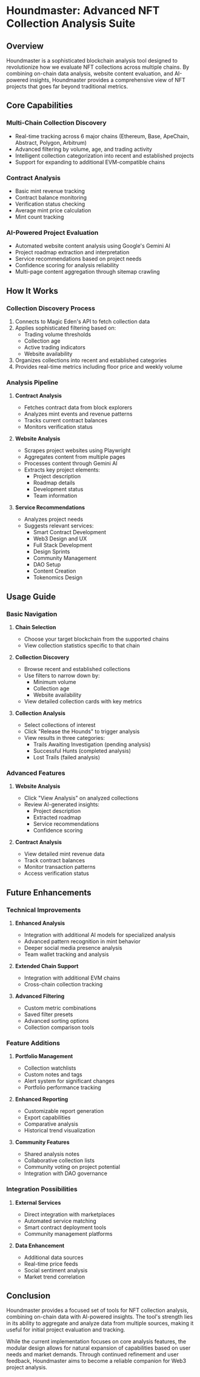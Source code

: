 # Houndmaster: Advanced NFT Collection Analysis Suite

## Overview

Houndmaster is a sophisticated blockchain analysis tool designed to revolutionize how we evaluate NFT collections across multiple chains. By combining on-chain data analysis, website content evaluation, and AI-powered insights, Houndmaster provides a comprehensive view of NFT projects that goes far beyond traditional metrics.

## Core Capabilities

### Multi-Chain Collection Discovery

- Real-time tracking across 6 major chains (Ethereum, Base, ApeChain, Abstract, Polygon, Arbitrum)
- Advanced filtering by volume, age, and trading activity
- Intelligent collection categorization into recent and established projects
- Support for expanding to additional EVM-compatible chains

### Contract Analysis

- Basic mint revenue tracking
- Contract balance monitoring
- Verification status checking
- Average mint price calculation
- Mint count tracking

### AI-Powered Project Evaluation

- Automated website content analysis using Google's Gemini AI
- Project roadmap extraction and interpretation
- Service recommendations based on project needs
- Confidence scoring for analysis reliability
- Multi-page content aggregation through sitemap crawling

## How It Works

### Collection Discovery Process

1. Connects to Magic Eden's API to fetch collection data
2. Applies sophisticated filtering based on:
   - Trading volume thresholds
   - Collection age
   - Active trading indicators
   - Website availability
3. Organizes collections into recent and established categories
4. Provides real-time metrics including floor price and weekly volume

### Analysis Pipeline

1. **Contract Analysis**

   - Fetches contract data from block explorers
   - Analyzes mint events and revenue patterns
   - Tracks current contract balances
   - Monitors verification status

2. **Website Analysis**

   - Scrapes project websites using Playwright
   - Aggregates content from multiple pages
   - Processes content through Gemini AI
   - Extracts key project elements:
     - Project description
     - Roadmap details
     - Development status
     - Team information

3. **Service Recommendations**
   - Analyzes project needs
   - Suggests relevant services:
     - Smart Contract Development
     - Web3 Design and UX
     - Full Stack Development
     - Design Sprints
     - Community Management
     - DAO Setup
     - Content Creation
     - Tokenomics Design

## Usage Guide

### Basic Navigation

1. **Chain Selection**

   - Choose your target blockchain from the supported chains
   - View collection statistics specific to that chain

2. **Collection Discovery**

   - Browse recent and established collections
   - Use filters to narrow down by:
     - Minimum volume
     - Collection age
     - Website availability
   - View detailed collection cards with key metrics

3. **Collection Analysis**
   - Select collections of interest
   - Click "Release the Hounds" to trigger analysis
   - View results in three categories:
     - Trails Awaiting Investigation (pending analysis)
     - Successful Hunts (completed analysis)
     - Lost Trails (failed analysis)

### Advanced Features

1. **Website Analysis**

   - Click "View Analysis" on analyzed collections
   - Review AI-generated insights:
     - Project description
     - Extracted roadmap
     - Service recommendations
     - Confidence scoring

2. **Contract Analysis**
   - View detailed mint revenue data
   - Track contract balances
   - Monitor transaction patterns
   - Access verification status

## Future Enhancements

### Technical Improvements

1. **Enhanced Analysis**

   - Integration with additional AI models for specialized analysis
   - Advanced pattern recognition in mint behavior
   - Deeper social media presence analysis
   - Team wallet tracking and analysis

2. **Extended Chain Support**

   - Integration with additional EVM chains
   - Cross-chain collection tracking

3. **Advanced Filtering**
   - Custom metric combinations
   - Saved filter presets
   - Advanced sorting options
   - Collection comparison tools

### Feature Additions

1. **Portfolio Management**

   - Collection watchlists
   - Custom notes and tags
   - Alert system for significant changes
   - Portfolio performance tracking

2. **Enhanced Reporting**

   - Customizable report generation
   - Export capabilities
   - Comparative analysis
   - Historical trend visualization

3. **Community Features**
   - Shared analysis notes
   - Collaborative collection lists
   - Community voting on project potential
   - Integration with DAO governance

### Integration Possibilities

1. **External Services**

   - Direct integration with marketplaces
   - Automated service matching
   - Smart contract deployment tools
   - Community management platforms

2. **Data Enhancement**
   - Additional data sources
   - Real-time price feeds
   - Social sentiment analysis
   - Market trend correlation

## Conclusion

Houndmaster provides a focused set of tools for NFT collection analysis, combining on-chain data with AI-powered insights. The tool's strength lies in its ability to aggregate and analyze data from multiple sources, making it useful for initial project evaluation and tracking.

While the current implementation focuses on core analysis features, the modular design allows for natural expansion of capabilities based on user needs and market demands. Through continued refinement and user feedback, Houndmaster aims to become a reliable companion for Web3 project analysis.
